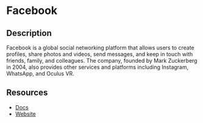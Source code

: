 # Facebook

## Description
Facebook is a global social networking platform that allows users to create profiles, share photos and videos, send messages, and keep in touch with friends, family, and colleagues. The company, founded by Mark Zuckerberg in 2004, also provides other services and platforms including Instagram, WhatsApp, and Oculus VR.

## Resources
* [Docs](https://developers.facebook.com/docs/)
* [Website](facebook.com)